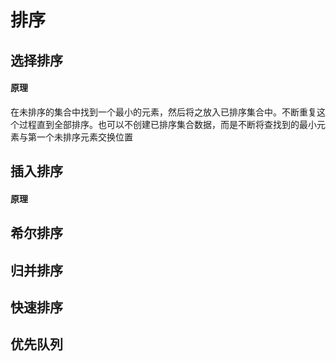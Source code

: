# 排序

## 选择排序

#### 原理

在未排序的集合中找到一个最小的元素，然后将之放入已排序集合中。不断重复这个过程直到全部排序。也可以不创建已排序集合数据，而是不断将查找到的最小元素与第一个未排序元素交换位置  

## 插入排序

#### 原理



## 希尔排序

## 归并排序

## 快速排序

## 优先队列

